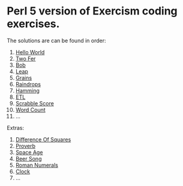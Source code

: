 # Perl 5 version of Exercism coding exercises.

The solutions are can be found in order:

1. [Hello World]
2. [Two Fer]
3. [Bob]
4. [Leap]
5. [Grains]
6. [Raindrops]
7. [Hamming]
8. [ETL]
9. [Scrabble Score]
10. [Word Count]
10. ...

Extras:

1. [Difference Of Squares]
2. [Proverb]
3. [Space Age]
4. [Beer Song]
5. [Roman Numerals]
6. [Clock]
7. ...


[Hello World]: https://github.com/zafatar/exercism-perl5/tree/development/hello-world
[Two Fer]: https://github.com/zafatar/exercism-perl5/tree/development/two-fer
[Bob]: https://github.com/zafatar/exercism-perl5/tree/development/bob
[Leap]: https://github.com/zafatar/exercism-perl5/tree/development/leap
[Grains]: https://github.com/zafatar/exercism-perl5/tree/development/grains
[Raindrops]: https://github.com/zafatar/exercism-perl5/tree/development/raindrops
[Hamming]: https://github.com/zafatar/exercism-perl5/tree/development/hamming
[ETL]: https://github.com/zafatar/exercism-perl5/tree/development/etl
[Scrabble Score]: https://github.com/zafatar/exercism-perl5/tree/development/scrabble-score
[Word Count]: https://github.com/zafatar/exercism-perl5/tree/development/word-count


[Difference Of Squares]: https://github.com/zafatar/exercism-perl5/tree/development/difference-of-squares
[Proverb]: https://github.com/zafatar/exercism-perl5/tree/development/proverb
[Space Age]: https://github.com/zafatar/exercism-perl5/tree/development/space-age
[Beer Song]: https://github.com/zafatar/exercism-perl5/tree/development/beer-song
[Roman Numerals]: https://github.com/zafatar/exercism-perl5/tree/development/roman-numerals
[Clock]: https://github.com/zafatar/exercism-perl5/tree/development/clock
